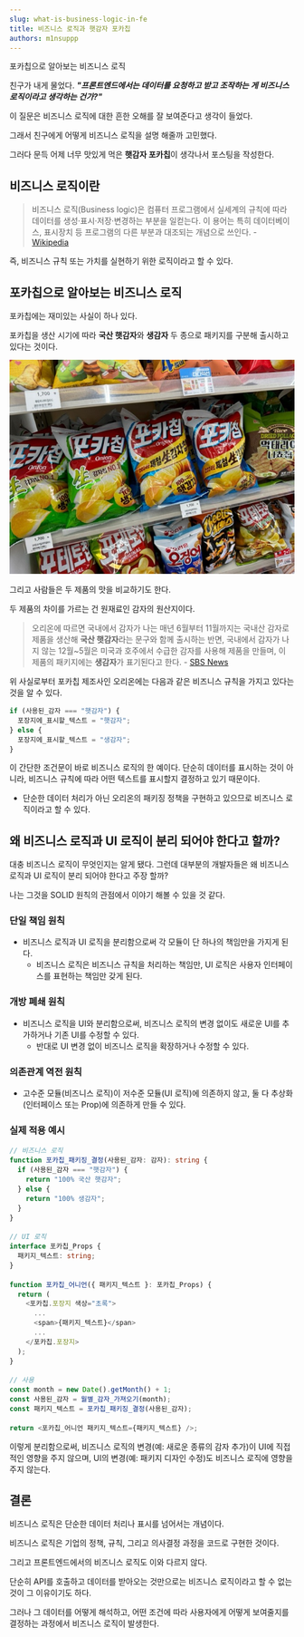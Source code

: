 ```yaml
---
slug: what-is-business-logic-in-fe
title: 비즈니스 로직과 햇감자 포카칩
authors: m1nsuppp
---
```


포카칩으로 알아보는 비즈니스 로직

<!--truncate-->

친구가 내게 물었다. **_"프론트엔드에서는 데이터를 요청하고 받고 조작하는 게 비즈니스 로직이라고 생각하는 건가?"_**

이 질문은 비즈니스 로직에 대한 흔한 오해를 잘 보여준다고 생각이 들었다.

그래서 친구에게 어떻게 비즈니스 로직을 설명 해줄까 고민했다.

그러다 문득 어제 너무 맛있게 먹은 **햇감자 포카칩**이 생각나서 포스팅을 작성한다.

## 비즈니스 로직이란

> 비즈니스 로직(Business logic)은 컴퓨터 프로그램에서 실세계의 규칙에 따라 데이터를 생성·표시·저장·변경하는 부분을 일컫는다. 이 용어는 특히 데이터베이스, 표시장치 등 프로그램의 다른 부분과 대조되는 개념으로 쓰인다. - [Wikipedia](https://ko.wikipedia.org/wiki/%EB%B9%84%EC%A6%88%EB%8B%88%EC%8A%A4_%EB%A1%9C%EC%A7%81)

즉, 비즈니스 규칙 또는 가치를 실현하기 위한 로직이라고 할 수 있다.

## 포카칩으로 알아보는 비즈니스 로직

포카칩에는 재미있는 사실이 하나 있다.

포카칩을 생산 시기에 따라 **국산 햇감자**와 **생감자** 두 종으로 패키지를 구분해 출시하고 있다는 것이다.

![햇감자 포카칩과 생감자 포카칩](pocachip.png)

그리고 사람들은 두 제품의 맛을 비교하기도 한다.

두 제품의 차이를 가르는 건 원재료인 감자의 원산지이다.

> 오리온에 따르면 국내에서 감자가 나는 매년 6월부터 11월까지는 국내산 감자로 제품을 생산해 **국산 햇감자**라는 문구와 함께 출시하는 반면, 국내에서 감자가 나지 않는 12월~5월은 미국과 호주에서 수급한 감자를 사용해 제품을 만들며, 이 제품의 패키지에는 **생감자**가 표기된다고 한다. - [SBS News](https://news.sbs.co.kr/news/endPage.do?news_id=N1007321069)

위 사실로부터 포카칩 제조사인 오리온에는 다음과 같은 비즈니스 규칙을 가지고 있다는 것을 알 수 있다.

```javascript
if (사용된_감자 === "햇감자") {
  포장지에_표시할_텍스트 = "햇감자";
} else {
  포장지에_표시할_텍스트 = "생감자";
}
```

이 간단한 조건문이 바로 비즈니스 로직의 한 예이다. 단순히 데이터를 표시하는 것이 아니라, 비즈니스 규칙에 따라 어떤 텍스트를 표시할지 결정하고 있기 때문이다.

- 단순한 데이터 처리가 아닌 오리온의 패키징 정책을 구현하고 있으므로 비즈니스 로직이라고 할 수 있다.

## 왜 비즈니스 로직과 UI 로직이 분리 되어야 한다고 할까?

대충 비즈니스 로직이 무엇인지는 알게 됐다. 그런데 대부분의 개발자들은 왜 비즈니스 로직과 UI 로직이 분리 되어야 한다고 주장 할까?

나는 그것을 SOLID 원칙의 관점에서 이야기 해볼 수 있을 것 같다.

### 단일 책임 원칙

- 비즈니스 로직과 UI 로직을 분리함으로써 각 모듈이 단 하나의 책임만을 가지게 된다.
  - 비즈니스 로직은 비즈니스 규칙을 처리하는 책임만, UI 로직은 사용자 인터페이스를 표현하는 책임만 갖게 된다.

### 개방 폐쇄 원칙

- 비즈니스 로직을 UI와 분리함으로써, 비즈니스 로직의 변경 없이도 새로운 UI를 추가하거나 기존 UI를 수정할 수 있다.
  - 반대로 UI 변경 없이 비즈니스 로직을 확장하거나 수정할 수 있다.

### 의존관계 역전 원칙

- 고수준 모듈(비즈니스 로직)이 저수준 모듈(UI 로직)에 의존하지 않고, 둘 다 추상화(인터페이스 또는 Prop)에 의존하게 만들 수 있다.

### 실제 적용 예시

```typescript
// 비즈니스 로직
function 포카칩_패키징_결정(사용된_감자: 감자): string {
  if (사용된_감자 === "햇감자") {
    return "100% 국산 햇감자";
  } else {
    return "100% 생감자";
  }
}

// UI 로직
interface 포카칩_Props {
  패키지_텍스트: string;
}

function 포카칩_어니언({ 패키지_텍스트 }: 포카칩_Props) {
  return (
    <포카칩.포장지 색상="초록">
      ...
      <span>{패키지_텍스트}</span>
      ...
    </포카칩.포장지>
  );
}

// 사용
const month = new Date().getMonth() + 1;
const 사용된_감자 = 월별_감자_가져오기(month);
const 패키지_텍스트 = 포카칩_패키징_결정(사용된_감자);

return <포카칩_어니언 패키지_텍스트={패키지_텍스트} />;
```

이렇게 분리함으로써, 비즈니스 로직의 변경(예: 새로운 종류의 감자 추가)이 UI에 직접적인 영향을 주지 않으며, UI의 변경(예: 패키지 디자인 수정)도 비즈니스 로직에 영향을 주지 않는다.

## 결론

비즈니스 로직은 단순한 데이터 처리나 표시를 넘어서는 개념이다.

비즈니스 로직은 기업의 정책, 규칙, 그리고 의사결정 과정을 코드로 구현한 것이다.

그리고 프론트엔드에서의 비즈니스 로직도 이와 다르지 않다.

단순히 API를 호출하고 데이터를 받아오는 것만으로는 비즈니스 로직이라고 할 수 없는 것이 그 이유이기도 하다.

그러나 그 데이터를 어떻게 해석하고, 어떤 조건에 따라 사용자에게 어떻게 보여줄지를 결정하는 과정에서 비즈니스 로직이 발생한다.
